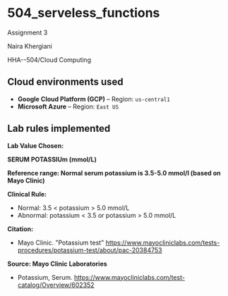 # 504_serveless_functions
Assignment 3

Naira Khergiani

HHA--504/Cloud Computing

## Cloud environments used

- **Google Cloud Platform (GCP)** – Region: `us-central1`
- **Microsoft Azure** – Region: `East US`

## Lab rules implemented
**Lab Value Chosen:** 

**SERUM POTASSIUm (mmol/L)**

**Reference range: Normal serum potassium is 3.5-5.0 mmol/l (based on Mayo Clinic)**

**Clinical Rule:** 

- Normal: 3.5 < potassium > 5.0 mmol/L
- Abnormal: potassium < 3.5 or potassium > 5.0 mmol/L

**Citation:**

- Mayo Clinic. "Potassium test" https://www.mayocliniclabs.com/tests-procedures/potassium-test/about/pac-20384753

**Source: Mayo Clinic Laboratories** 

- Potassium, Serum. https://www.mayocliniclabs.com/test-catalog/Overview/602352





